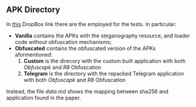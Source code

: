 ## APK Directory

In [this](https://www.dropbox.com/scl/fi/iifp9yvf0lsolgedgc18f/APKs.zip?rlkey=a0yqxlxhow1jb0quu5xrixjp8&st=uzlbar81&dl=0) DropBox link there are the employed for the tests. In particular:

- **Vanilla** contains the APKs with the steganography resource, and loader code without obfuscation mechanisms;
- **Obfuscated** contains the obfuscated version of the APKs aformentioned:
    1. **Custom** is the direcory with the custom built application with both *Obfuscapk* and *R8* Obfuscation
    2. **Telegram** is the directory with the repacked Telegram application with both *Obfuscapk* and *R8* Obfuscation

Instead, the file *data.md* shows the mapping between sha256 and application found in the paper.